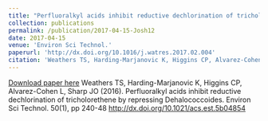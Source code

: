 ```yaml
---
title: "Perfluoralkyl acids inhibit reductive dechlorination of tricholorethene by repressing Dehalococcoides"
collection: publications
permalink: /publication/2017-04-15-Josh12
date: 2017-04-15
venue: 'Environ Sci Technol.'
paperurl: 'http://dx.doi.org/10.1016/j.watres.2017.02.004'
citation: 'Weathers TS, Harding-Marjanovic K, Higgins CP, Alvarez-Cohen L, Sharp JO (2016). Perfluoralkyl acids inhibit reductive dechlorination of tricholorethene by repressing Dehalococcoides. Environ Sci Technol. 50(1), pp 240-48 http://dx.doi.org/10.1021/acs.est.5b04854'
---
```


<a href='http://dx.doi.org/10.1016/j.watres.2017.02.004'>Download paper here</a>
Weathers TS, Harding-Marjanovic K, Higgins CP, Alvarez-Cohen L, Sharp JO (2016). Perfluoralkyl acids inhibit reductive dechlorination of tricholorethene by repressing Dehalococcoides. Environ Sci Technol. 50(1), pp 240-48 http://dx.doi.org/10.1021/acs.est.5b04854